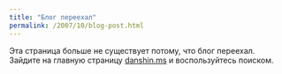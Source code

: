 ```yaml
---
title: "Блог переехал"
permalink: /2007/10/blog-post.html
---
```

Эта страница больше не существует потому, что блог переехал. Зайдите на главную страницу [danshin.ms](http://danshin.ms) и воспользуйтесь поиском.